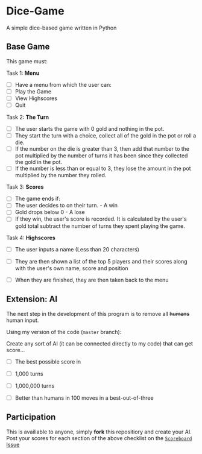 # Dice-Game

A simple dice-based game written in Python


## Base Game

This game must:

Task 1: **Menu**

- [ ] Have a menu from which the user can:
 - [ ] Play the Game 
 - [ ] View Highscores
 - [ ] Quit

Task 2: **The Turn**

- [ ] The user starts the game with 0 gold and nothing in the pot.
- [ ] They start the turn with a choice, collect all of the gold in the pot or roll a die.
 - [ ] If the number on the die is greater than 3, then add that number to the pot multiplied by the number of turns it has been since they collected the gold in the pot.
 - [ ] If the number is less than or equal to 3, they lose the amount in the pot multiplied by the number they rolled.

Task 3: **Scores**

- [ ] The game ends if:
 - [ ] The user decides to on their turn. - A win
 - [ ] Gold drops below 0 - A lose
- [ ] If they win, the user's score is recorded. It is calculated by the user's gold total subtract the number of turns they spent playing the game.

Task 4: **Highscores**

- [ ] The user inputs a name (Less than 20 characters)
- [ ] They are then shown a list of the top 5 players and their scores along with the user's own name, score and position
- [ ] When they are finished, they are then taken back to the menu 


## Extension: AI

The next step in the development of this program is to remove all <del>humans</del> human input.

Using my version of the code (`master` branch):

Create any sort of AI (it can be connected directly to my code) that can get score... 
- [ ] The best possible score in
 - [ ] 1,000 turns 
 - [ ] 1,000,000 turns
- [ ] Better than humans in 100 moves in a best-out-of-three 


## Participation

This is availiable to anyone, simply **fork** this repositiory and create your AI. 
Post your scores for each section of the above checklist on the [`Scoreboard` Issue](https://github.com/fabcooldog/Dice-Game/issues/2)
